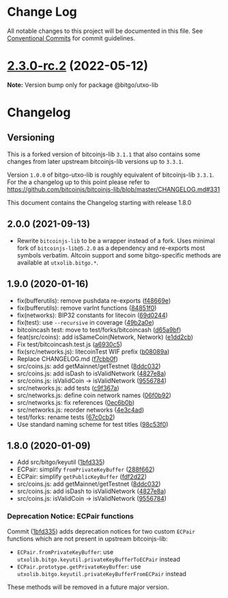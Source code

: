 # Change Log

All notable changes to this project will be documented in this file.
See [Conventional Commits](https://conventionalcommits.org) for commit guidelines.

# [2.3.0-rc.2](https://github.com/BitGo/BitGoJS/compare/@bitgo/utxo-lib@2.3.0-rc.1...@bitgo/utxo-lib@2.3.0-rc.2) (2022-05-12)

**Note:** Version bump only for package @bitgo/utxo-lib





# Changelog

## Versioning

This is a forked version of bitcoinjs-lib `3.1.1` that also contains some changes from
later upstream bitcoinjs-lib versions up to `3.3.1`.

Version `1.0.0` of bitgo-utxo-lib is roughly equivalent of bitcoinjs-lib `3.3.1`. For the a changelog up to this point please refer to https://github.com/bitcoinjs/bitcoinjs-lib/blob/master/CHANGELOG.md#331

This document contains the Changelog starting with release 1.8.0

## 2.0.0 (2021-09-13)

* Rewrite `bitcoinjs-lib` to be a wrapper instead of a fork. Uses minimal fork of `bitcoinjs-lib@5.2.0` as a dependency and
re-exports most symbols verbatim. Altcoin support and some bitgo-specific methods are available at `utxolib.bitgo.*`.

## 1.9.0 (2020-01-16)

* fix(bufferutils): remove pushdata re-exports ([f48669e](https://github.com/BitGo/bitgo-utxo-lib/commit/f48669e))
* fix(bufferutils): remove varInt functions ([84851f0](https://github.com/BitGo/bitgo-utxo-lib/commit/84851f0))
* fix(networks): BIP32 constants for litecoin ([69d0244](https://github.com/BitGo/bitgo-utxo-lib/commit/69d0244)) 
* fix(test): use `--recursive` in coverage ([49b2a0e](https://github.com/BitGo/bitgo-utxo-lib/commit/49b2a0e))
* bitcoincash test: move to test/forks/bitcoincash ([d65a9bf](https://github.com/BitGo/bitgo-utxo-lib/commit/d65a9bf))
* feat(src/coins): add isSameCoin(Network, Network) ([e1dd2cb](https://github.com/BitGo/bitgo-utxo-lib/commit/e1dd2cb))
* Fix test/bitcoincash.test.js ([a6930c5](https://github.com/BitGo/bitgo-utxo-lib/commit/a6930c5))
* fix(src/networks.js): litecoinTest WIF prefix ([b08089a](https://github.com/BitGo/bitgo-utxo-lib/commit/b08089a))
* Replace CHANGELOG.md ([f7cbb0f](https://github.com/BitGo/bitgo-utxo-lib/commit/f7cbb0f))
* src/coins.js: add getMainnet/getTestnet ([8ddc032](https://github.com/BitGo/bitgo-utxo-lib/commit/8ddc032))
* src/coins.js: add isDash to isValidNetwork ([4827e8a](https://github.com/BitGo/bitgo-utxo-lib/commit/4827e8a))
* src/coins.js: isValidCoin -> isValidNetwork ([9556784](https://github.com/BitGo/bitgo-utxo-lib/commit/9556784))
* src/networks.js: add tests ([c9f367a](https://github.com/BitGo/bitgo-utxo-lib/commit/c9f367a))
* src/networks.js: define coin network names ([06f0b92](https://github.com/BitGo/bitgo-utxo-lib/commit/06f0b92))
* src/networks.js: fix references ([0ec6b0b](https://github.com/BitGo/bitgo-utxo-lib/commit/0ec6b0b))
* src/networks.js: reorder networks ([4e3c4ad](https://github.com/BitGo/bitgo-utxo-lib/commit/4e3c4ad))
* test/forks: rename tests ([67c0cb2](https://github.com/BitGo/bitgo-utxo-lib/commit/67c0cb2))
* Use standard naming scheme for test titles ([98c53f0](https://github.com/BitGo/bitgo-utxo-lib/commit/98c53f0))



## 1.8.0 (2020-01-09)

* Add src/bitgo/keyutil ([1bfd335](https://github.com/BitGo/bitgo-utxo-lib/commit/1bfd335))
* ECPair: simplify `fromPrivateKeyBuffer` ([288f662](https://github.com/BitGo/bitgo-utxo-lib/commit/288f662))
* ECPair: simplify `getPublicKeyBuffer` ([fdf2d22](https://github.com/BitGo/bitgo-utxo-lib/commit/fdf2d22))
* src/coins.js: add getMainnet/getTestnet ([8ddc032](https://github.com/BitGo/bitgo-utxo-lib/commit/8ddc032))
* src/coins.js: add isDash to isValidNetwork ([4827e8a](https://github.com/BitGo/bitgo-utxo-lib/commit/4827e8a))
* src/coins.js: isValidCoin -> isValidNetwork ([9556784](https://github.com/BitGo/bitgo-utxo-lib/commit/9556784))

### Deprecation Notice: ECPair functions

Commit ([1bfd335](https://github.com/BitGo/bitgo-utxo-lib/commit/1bfd335)) adds deprecation notices for two custom `ECPair` functions which are not present in upstream bitcoinjs-lib:

* `ECPair.fromPrivateKeyBuffer`: use `utxolib.bitgo.keyutil.privateKeyBufferToECPair` instead
* `ECPair.prototype.getPrivateKeyBuffer`: use `utxolib.bitgo.keyutil.privateKeyBufferFromECPair` instead

These methods will be removed in a future major version.
